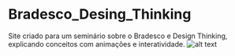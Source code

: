 # Bradesco_Desing_Thinking
Site criado para um seminário sobre o Bradesco e Design Thinking, explicando conceitos com animações e interatividade.
![alt text](image.png)

